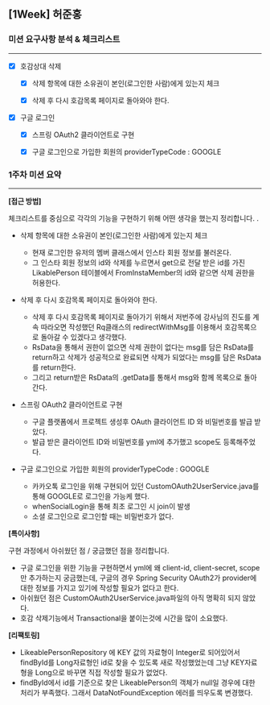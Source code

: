 ## [1Week] 허준홍

### 미션 요구사항 분석 & 체크리스트

---

- [x] 호감상대 삭제
  - [x] 삭제 항목에 대한 소유권이 본인(로그인한 사람)에게 있는지 체크
  - [x] 삭제 후 다시 호감목록 페이지로 돌아와야 한다.


- [x] 구글 로그인
    - [x] 스프링 OAuth2 클라이언트로 구현
    - [x] 구글 로그인으로 가입한 회원의 providerTypeCode : GOOGLE




### 1주차 미션 요약

---
**[접근 방법]**

체크리스트를 중심으로 각각의 기능을 구현하기 위해 어떤 생각을 했는지 정리합니다. .

- 삭제 항목에 대한 소유권이 본인(로그인한 사람)에게 있는지 체크
  - 현재 로그인한 유저의 멤버 클래스에서 인스타 회원 정보를 불러온다.
  - 그 인스타 회원 정보의 id와 삭제를 누르면서 get으로 전달 받은 id를 가진 LikablePerson 테이블에서 FromInstaMember의 id와 같으면 삭제 권한을 허용한다.
- 삭제 후 다시 호감목록 페이지로 돌아와야 한다.
  - 삭제 후 다시 호감목록 페이지로 돌아가기 위해서 저번주에 강사님의 진도를 계속 따라오면 작성했던 Rq클래스의 redirectWithMsg를 이용해서 호감목록으로 돌아갈 수 있겠다고 생각했다.
  - RsData<LikeablePerson>을 통해서 권한이 없으면 삭제 권한이 없다는 msg를 담은 RsData를 return하고 삭제가 성공적으로 완료되면 삭제가 되었다는 msg를 담은 RsData를 return한다.
  - 그리고 return받은 RsData의 .getData를 통해서 msg와 함께 목록으로 돌아간다.
  
- 스프링 OAuth2 클라이언트로 구현
  - 구글 플랫폼에서 프로젝트 생성후 OAuth 클라이언트 ID 와 비밀번호를 발급 받았다.
  - 발급 받은 클라이언트 ID와 비밀번호를 yml에 추가했고 scope도 등록해주었다.

- 구글 로그인으로 가입한 회원의 providerTypeCode : GOOGLE
  - 카카오톡 로그인을 위해 구현되어 있던 CustomOAuth2UserService.java를 통해 GOOGLE로 로그인을 가능케 했다.
  - whenSocialLogin을 통해 최초 로그인 시 join이 발생
  - 소셜 로그인으로 로그인할 때는 비밀번호가 없다.


**[특이사항]**

구현 과정에서 아쉬웠던 점 / 궁금했던 점을 정리합니다.

- 구글 로그인을 위한 기능을 구현하면서 yml에 왜 client-id, client-secret, scope만 추가하는지 궁금했는데, 구글의 경우 Spring Security OAuth2가 provider에 대한 정보를 가지고 있기에 작성할 필요가 없다고 한다.
- 아쉬웠던 점은 CustomOAuth2UserService.java파일의 아직 명확히 되지 않았다.
- 호감 삭제기능에서 Transactional을 붙이는것에 시간을 많이 소요했다.

**[리팩토링]**
- LikeablePersonRepository 에 KEY 값의 자료형이 Integer로 되어있어서 findById를 Long자료형인 id로 찾을 수 있도록 새로 작성했었는데 그냥 KEY자료형을 Long으로 바꾸면 직접 작성할 필요가 없었다.
- findById에서 id를 기준으로 찾은 LikeablePerson의 객체가 null일 경우에 대한 처리가 부족했다. 그래서 DataNotFoundException 에러를 띄우도록 변경했다.